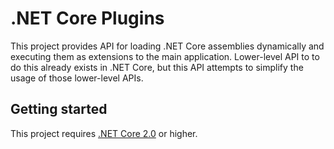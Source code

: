 .NET Core Plugins
=================

This project provides API for loading .NET Core assemblies dynamically and executing them as extensions to the main application. Lower-level API to to do this already exists in .NET Core, but this API attempts to
simplify the usage of those lower-level APIs.

## Getting started

This project requires [.NET Core 2.0](https://aka.ms/dotnet-download) or higher.
